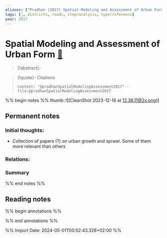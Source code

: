 ```yaml
---
aliases: ["Pradhan (2017) Spatial Modeling and Assessment of Urban Form"]
tags: [🔹, districts, roads, step/analysis, type/reference]
year: 2017
---
```

# Spatial Modeling and Assessment of Urban Form [📖](zotero://select/library/items/HHNXS8Z3)

> [!abstract]-
> 

> [!quote]- Citations
> 
> ```query
> content: "@pradhanSpatialModelingAssessment2017" -file:@pradhanSpatialModelingAssessment2017
> ```

%% begin notes %%
thumb::![[CleanShot 2023-12-16 at 12.36.11@2x.png]]
## Permanent notes
### Initial thoughts:
- Collection of papers (?) on urban growth and sprawl. Some of them more relevant than others

### Relations:


### Summary


%% end notes %%
## Reading notes
%% begin annotations %%

%% end annotations %%



%% Import Date: 2024-05-01T00:52:43.328+02:00 %%
